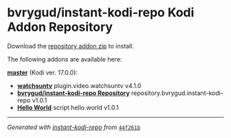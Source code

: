 # bvrygud/instant-kodi-repo Kodi Addon Repository

Download the [repository addon zip](master/datadir/repository.bvrygud.instant-kodi-repo/repository.bvrygud.instant-kodi-repo-1.0.1.zip) to install.

The following addons are available here:

[__master__](master/addons.xml) (Kodi ver. 17.0.0):

- [__watchsuntv__](master/datadir/plugin.video.watchsuntv/plugin.video.watchsuntv-4.1.0.zip) plugin.video.watchsuntv v4.1.0
- [__bvrygud/instant-kodi-repo Repository__](master/datadir/repository.bvrygud.instant-kodi-repo/repository.bvrygud.instant-kodi-repo-1.0.1.zip) repository.bvrygud.instant-kodi-repo v1.0.1
- [__Hello World__](master/datadir/script.hello.world/script.hello.world-1.0.1.zip) script.hello.world v1.0.1

----
_Generated with [instant-kodi-repo](https://github.com/ping/instant-kodi-repo/) from_ [``44f261b``](https://github.com/bvrygud/instant-kodi-repo/commit/44f261b6651aefd80da7fc88822a7bbd2599f92a)
